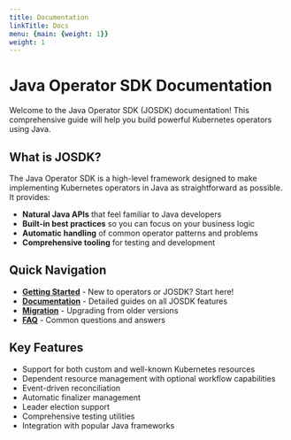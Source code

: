 ```yaml
---
title: Documentation
linkTitle: Docs
menu: {main: {weight: 1}}
weight: 1
---
```


# Java Operator SDK Documentation

Welcome to the Java Operator SDK (JOSDK) documentation! This comprehensive guide will help you build powerful Kubernetes operators using Java.

## What is JOSDK?

The Java Operator SDK is a high-level framework designed to make implementing Kubernetes operators in Java as straightforward as possible. It provides:

- **Natural Java APIs** that feel familiar to Java developers
- **Built-in best practices** so you can focus on your business logic
- **Automatic handling** of common operator patterns and problems
- **Comprehensive tooling** for testing and development

## Quick Navigation

- **[Getting Started](getting-started/)** - New to operators or JOSDK? Start here!
- **[Documentation](documentation/)** - Detailed guides on all JOSDK features
- **[Migration](migration/)** - Upgrading from older versions
- **[FAQ](faq/)** - Common questions and answers

## Key Features

- Support for both custom and well-known Kubernetes resources
- Dependent resource management with optional workflow capabilities
- Event-driven reconciliation
- Automatic finalizer management
- Leader election support
- Comprehensive testing utilities
- Integration with popular Java frameworks


